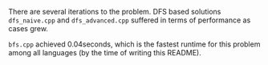 There are several iterations to the problem. DFS based solutions `dfs_naive.cpp` and `dfs_advanced.cpp` suffered in terms of performance as cases grew.

`bfs.cpp` achieved 0.04seconds, which is the fastest runtime for this problem among all languages (by the time of writing this README).